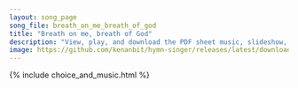 ```yaml
---
layout: song_page
song_file: breath_on_me_breath_of_god
title: "Breath on me, breath of God"
description: "View, play, and download the PDF sheet music, slideshow, and audio. Lyrics: Breathe on me, breath of God. Fill me with life anew that I may love what thou dost love, and do what thou wouldst do.  Breath on me, breath of God, u... english theist 4part"
image: https://github.com/kenanbit/hymn-singer/releases/latest/download/breath_on_me_breath_of_god-trad.png
---
```


{% include choice_and_music.html %}